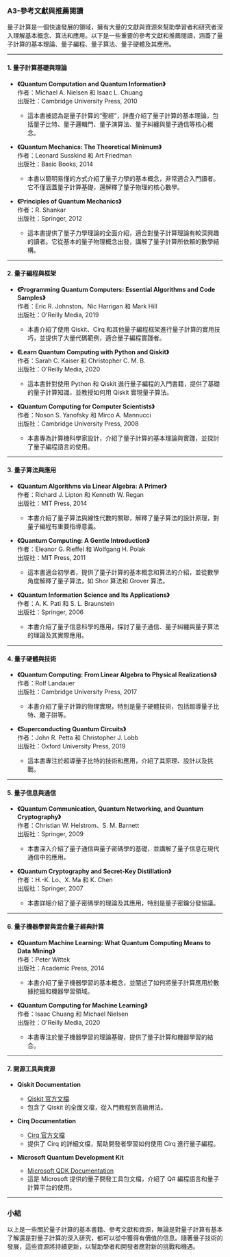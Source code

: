 ### A3-參考文獻與推薦閱讀

量子計算是一個快速發展的領域，擁有大量的文獻與資源來幫助學習者和研究者深入理解基本概念、算法和應用。以下是一些重要的參考文獻和推薦閱讀，涵蓋了量子計算的基本理論、量子編程、量子算法、量子硬體及其應用。

---

#### **1. 量子計算基礎與理論**

- **《Quantum Computation and Quantum Information》**  
  作者：Michael A. Nielsen 和 Isaac L. Chuang  
  出版社：Cambridge University Press, 2010  
  - 這本書被認為是量子計算的“聖經”，詳盡介紹了量子計算的基本理論，包括量子比特、量子邏輯門、量子演算法、量子糾纏與量子通信等核心概念。

- **《Quantum Mechanics: The Theoretical Minimum》**  
  作者：Leonard Susskind 和 Art Friedman  
  出版社：Basic Books, 2014  
  - 本書以簡明易懂的方式介紹了量子力學的基本概念，非常適合入門讀者。它不僅涵蓋量子計算基礎，還解釋了量子物理的核心數學。

- **《Principles of Quantum Mechanics》**  
  作者：R. Shankar  
  出版社：Springer, 2012  
  - 這本書提供了量子力學理論的全面介紹，適合對量子計算理論有較深興趣的讀者。它從基本的量子物理概念出發，講解了量子計算所依賴的數學結構。

---

#### **2. 量子編程與框架**

- **《Programming Quantum Computers: Essential Algorithms and Code Samples》**  
  作者：Eric R. Johnston、Nic Harrigan 和 Mark Hill  
  出版社：O'Reilly Media, 2019  
  - 本書介紹了使用 Qiskit、Cirq 和其他量子編程框架進行量子計算的實用技巧，並提供了大量代碼範例，適合量子編程實踐者。

- **《Learn Quantum Computing with Python and Qiskit》**  
  作者：Sarah C. Kaiser 和 Christopher C. M. B.  
  出版社：O'Reilly Media, 2020  
  - 這本書針對使用 Python 和 Qiskit 進行量子編程的入門書籍，提供了基礎的量子計算知識，並教授如何用 Qiskit 實現量子算法。

- **《Quantum Computing for Computer Scientists》**  
  作者：Noson S. Yanofsky 和 Mirco A. Mannucci  
  出版社：Cambridge University Press, 2008  
  - 本書專為計算機科學家設計，介紹了量子計算的基本理論與實踐，並探討了量子編程語言的使用。

---

#### **3. 量子算法與應用**

- **《Quantum Algorithms via Linear Algebra: A Primer》**  
  作者：Richard J. Lipton 和 Kenneth W. Regan  
  出版社：MIT Press, 2014  
  - 本書介紹了量子算法與線性代數的關聯，解釋了量子算法的設計原理，對量子編程有重要指導意義。

- **《Quantum Computing: A Gentle Introduction》**  
  作者：Eleanor G. Rieffel 和 Wolfgang H. Polak  
  出版社：MIT Press, 2011  
  - 這本書適合初學者，提供了量子計算的基本概念和算法的介紹，並從數學角度解釋了量子算法，如 Shor 算法和 Grover 算法。

- **《Quantum Information Science and Its Applications》**  
  作者：A. K. Pati 和 S. L. Braunstein  
  出版社：Springer, 2006  
  - 本書介紹了量子信息科學的應用，探討了量子通信、量子糾纏與量子算法的理論及其實際應用。

---

#### **4. 量子硬體與技術**

- **《Quantum Computing: From Linear Algebra to Physical Realizations》**  
  作者：Rolf Landauer  
  出版社：Cambridge University Press, 2017  
  - 本書介紹了量子計算的物理實現，特別是量子硬體技術，包括超導量子比特、離子阱等。

- **《Superconducting Quantum Circuits》**  
  作者：John R. Petta 和 Christopher J. Lobb  
  出版社：Oxford University Press, 2019  
  - 這本書專注於超導量子比特的技術和應用，介紹了其原理、設計以及挑戰。

---

#### **5. 量子信息與通信**

- **《Quantum Communication, Quantum Networking, and Quantum Cryptography》**  
  作者：Christian W. Helstrom、S. M. Barnett  
  出版社：Springer, 2009  
  - 本書深入介紹了量子通信與量子密碼學的基礎，並講解了量子信息在現代通信中的應用。

- **《Quantum Cryptography and Secret-Key Distillation》**  
  作者：H.-K. Lo、X. Ma 和 K. Chen  
  出版社：Springer, 2007  
  - 本書詳細介紹了量子密碼學的理論及其應用，特別是量子密鑰分發協議。

---

#### **6. 量子機器學習與混合量子經典計算**

- **《Quantum Machine Learning: What Quantum Computing Means to Data Mining》**  
  作者：Peter Wittek  
  出版社：Academic Press, 2014  
  - 本書介紹了量子機器學習的基本概念，並闡述了如何將量子計算應用於數據挖掘和機器學習領域。

- **《Quantum Computing for Machine Learning》**  
  作者：Isaac Chuang 和 Michael Nielsen  
  出版社：O'Reilly Media, 2020  
  - 本書專注於量子機器學習的理論基礎，提供了量子計算和機器學習的結合。

---

#### **7. 開源工具與資源**

- **Qiskit Documentation**  
  - [Qiskit 官方文檔](https://qiskit.org/documentation/)  
  - 包含了 Qiskit 的全面文檔，從入門教程到高級用法。

- **Cirq Documentation**  
  - [Cirq 官方文檔](https://quantumai.google/cirq/docs)  
  - 提供了 Cirq 的詳細文檔，幫助開發者學習如何使用 Cirq 進行量子編程。

- **Microsoft Quantum Development Kit**  
  - [Microsoft QDK Documentation](https://docs.microsoft.com/en-us/quantum/)  
  - 這是 Microsoft 提供的量子開發工具包文檔，介紹了 Q# 編程語言和量子計算平台的使用。

---

### 小結

以上是一些關於量子計算的基本書籍、參考文獻和資源，無論是對量子計算有基本了解還是對量子計算的深入研究，都可以從中獲得有價值的信息。隨著量子技術的發展，這些資源將持續更新，以幫助學者和開發者應對新的挑戰和機遇。